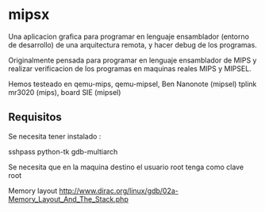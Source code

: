 mipsx
=====

Una aplicacion grafica para programar en lenguaje ensamblador (entorno
de desarrollo) de una arquitectura remota, y hacer debug de los programas.

Originalmente pensada para programar en lenguaje ensamblador de MIPS
y realizar verificacion de los programas en maquinas reales 
MIPS y MIPSEL.

Hemos testeado en qemu-mips, qemu-mipsel, Ben Nanonote (mipsel)
tplink mr3020 (mips), board SIE (mipsel)


Requisitos
----------

Se necesita tener instalado :

sshpass
python-tk
gdb-multiarch

Se necesita que en la maquina destino el usuario root tenga como clave root

Memory layout
http://www.dirac.org/linux/gdb/02a-Memory_Layout_And_The_Stack.php
